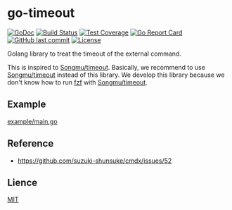 # go-timeout

[![GoDoc](http://img.shields.io/badge/go-documentation-blue.svg?style=flat-square)](http://godoc.org/github.com/suzuki-shunsuke/go-timeout/timeout)
[![Build Status](https://cloud.drone.io/api/badges/suzuki-shunsuke/go-timeout/status.svg)](https://cloud.drone.io/suzuki-shunsuke/go-timeout)
[![Test Coverage](https://api.codeclimate.com/v1/badges/3d3b9a00cbd9a9188962/test_coverage)](https://codeclimate.com/github/suzuki-shunsuke/go-timeout/test_coverage)
[![Go Report Card](https://goreportcard.com/badge/github.com/suzuki-shunsuke/go-timeout)](https://goreportcard.com/report/github.com/suzuki-shunsuke/go-timeout)
[![GitHub last commit](https://img.shields.io/github/last-commit/suzuki-shunsuke/go-timeout.svg)](https://github.com/suzuki-shunsuke/go-timeout)
[![License](http://img.shields.io/badge/license-mit-blue.svg?style=flat-square)](https://raw.githubusercontent.com/suzuki-shunsuke/go-timeout/master/LICENSE)

Golang library to treat the timeout of the external command.

This is inspired to [Songmu/timeout](https://github.com/Songmu/timeout).
Basically, we recommend to use [Songmu/timeout](https://github.com/Songmu/timeout) instead of this library.
We develop this library because we don't know how to run [fzf](https://github.com/junegunn/fzf) with [Songmu/timeout](https://github.com/Songmu/timeout).

## Example

[example/main.go](example/main.go)

## Reference

* https://github.com/suzuki-shunsuke/cmdx/issues/52

## Lience

[MIT](LICENSE)

